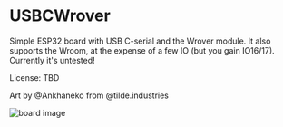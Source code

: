 # USBCWrover
Simple ESP32 board with USB C-serial and the Wrover module. It also supports the Wroom, at the expense of a few IO (but you gain IO16/17). Currently it's untested!

License: TBD

Art by @Ankhaneko from @tilde.industries

![board image][herofront]

[herofront]: https://github.com/sebastius/USBCWrover/blob/master/USBCWrover/documentation/hero_render.png "test"
